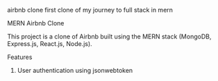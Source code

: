 airbnb clone first clone of my journey to full stack in mern


MERN Airbnb Clone

This project is a clone of Airbnb built using the MERN stack (MongoDB, Express.js, React.js, Node.js).

Features
1) User authentication using jsonwebtoken 